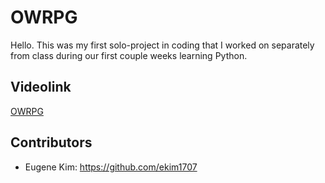 # OWRPG

Hello. This was my first solo-project in coding that I worked on separately from class during our first couple weeks learning Python.

## Videolink
[OWRPG](https://youtu.be/QDMF8eHOnkQ)

## Contributors 
* Eugene Kim: https://github.com/ekim1707 
